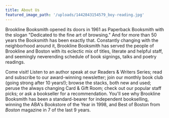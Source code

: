 ```yaml
---
title: About Us
featured_image_path: '/uploads/1442843154579_boy-reading.jpg'
---
```

Brookline Booksmith opened its doors in 1961 as Paperback Booksmith with the slogan "Dedicated to the fine art of browsing." And for more than 50 years the Booksmith has been exactly that. Constantly changing with the neighborhood around it, Brookline Booksmith has served the people of Brookline and Boston with its eclectic mix of titles, literate and helpful staff, and seemingly neverending schedule of book signings, talks and poetry readings.

Come visit! Listen to an author speak at our Readers & Writers Series; read and subscribe to our award-winning newsletter; join our monthly book club (going strong after 10 years!); browse the stacks, both new and used; peruse the always changing Card & Gift Room; check out our popular staff picks; or ask a bookseller for a recommendation. You'll see why Brookline Booksmith has been a standard-bearer for independent bookselling, winning the ABA's Bookstore of the Year in 1998, and Best of Boston from _Boston_ magazine in 7 of the last 9 years.